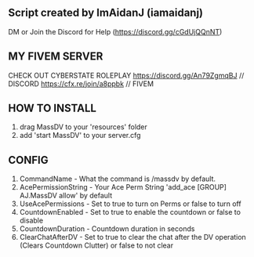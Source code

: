 ## Script created by ImAidanJ (iamaidanj)
DM or Join the Discord for Help (https://discord.gg/cGdUjQQnNT)

## MY FIVEM SERVER
CHECK OUT CYBERSTATE ROLEPLAY
https://discord.gg/An79ZgmqBJ // DISCORD
https://cfx.re/join/a8ppbk // FIVEM

## HOW TO INSTALL
1. drag MassDV to your 'resources' folder
2. add 'start MassDV' to your server.cfg

## CONFIG
1. CommandName - What the command is /massdv by default.
2. AcePermissionString - Your Ace Perm String 'add_ace [GROUP] AJ.MassDV allow' by default
3. UseAcePermissions - Set to true to turn on Perms or false to turn off
4. CountdownEnabled - Set to true to enable the countdown or false to disable
5. CountdownDuration - Countdown duration in seconds
6. ClearChatAfterDV - Set to true to clear the chat after the DV operation (Clears Countdown Clutter) or false to not clear
